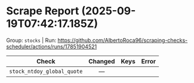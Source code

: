 # Scrape Report (2025-09-19T07:42:17.185Z)

Group: `stocks`  |  Run: https://github.com/AlbertoRoca96/scraping-checks-scheduler/actions/runs/17851904521

| Check | Changed | Keys | Error |
|---|:---:|:--|:--|
| `stock_ntdoy_global_quote` | — |  |  |
